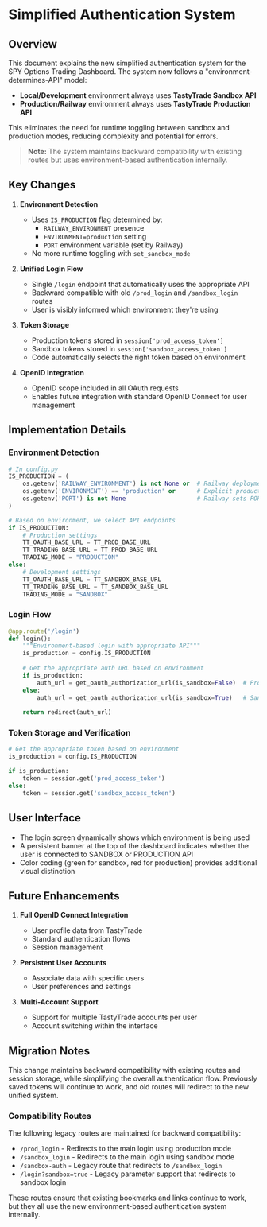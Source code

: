 # Simplified Authentication System

## Overview

This document explains the new simplified authentication system for the SPY Options Trading Dashboard. The system now follows a "environment-determines-API" model:

- **Local/Development** environment always uses **TastyTrade Sandbox API**
- **Production/Railway** environment always uses **TastyTrade Production API**

This eliminates the need for runtime toggling between sandbox and production modes, reducing complexity and potential for errors.

> **Note:** The system maintains backward compatibility with existing routes but uses environment-based authentication internally.

## Key Changes

1. **Environment Detection**
   - Uses `IS_PRODUCTION` flag determined by:
     - `RAILWAY_ENVIRONMENT` presence
     - `ENVIRONMENT=production` setting
     - `PORT` environment variable (set by Railway)
   - No more runtime toggling with `set_sandbox_mode`

2. **Unified Login Flow**
   - Single `/login` endpoint that automatically uses the appropriate API
   - Backward compatible with old `/prod_login` and `/sandbox_login` routes
   - User is visibly informed which environment they're using

3. **Token Storage**
   - Production tokens stored in `session['prod_access_token']`
   - Sandbox tokens stored in `session['sandbox_access_token']`
   - Code automatically selects the right token based on environment

4. **OpenID Integration**
   - OpenID scope included in all OAuth requests
   - Enables future integration with standard OpenID Connect for user management

## Implementation Details

### Environment Detection

```python
# In config.py
IS_PRODUCTION = (
    os.getenv('RAILWAY_ENVIRONMENT') is not None or  # Railway deployment
    os.getenv('ENVIRONMENT') == 'production' or      # Explicit production setting
    os.getenv('PORT') is not None                    # Railway sets PORT
)

# Based on environment, we select API endpoints
if IS_PRODUCTION:
    # Production settings
    TT_OAUTH_BASE_URL = TT_PROD_BASE_URL
    TT_TRADING_BASE_URL = TT_PROD_BASE_URL
    TRADING_MODE = "PRODUCTION"
else:
    # Development settings
    TT_OAUTH_BASE_URL = TT_SANDBOX_BASE_URL
    TT_TRADING_BASE_URL = TT_SANDBOX_BASE_URL
    TRADING_MODE = "SANDBOX"
```

### Login Flow

```python
@app.route('/login')
def login():
    """Environment-based login with appropriate API"""
    is_production = config.IS_PRODUCTION
    
    # Get the appropriate auth URL based on environment
    if is_production:
        auth_url = get_oauth_authorization_url(is_sandbox=False)  # Production
    else:
        auth_url = get_oauth_authorization_url(is_sandbox=True)   # Sandbox
        
    return redirect(auth_url)
```

### Token Storage and Verification

```python
# Get the appropriate token based on environment
is_production = config.IS_PRODUCTION

if is_production:
    token = session.get('prod_access_token')
else:
    token = session.get('sandbox_access_token')
```

## User Interface

- The login screen dynamically shows which environment is being used
- A persistent banner at the top of the dashboard indicates whether the user is connected to SANDBOX or PRODUCTION API
- Color coding (green for sandbox, red for production) provides additional visual distinction

## Future Enhancements

1. **Full OpenID Connect Integration**
   - User profile data from TastyTrade
   - Standard authentication flows
   - Session management

2. **Persistent User Accounts**
   - Associate data with specific users
   - User preferences and settings

3. **Multi-Account Support**
   - Support for multiple TastyTrade accounts per user
   - Account switching within the interface

## Migration Notes

This change maintains backward compatibility with existing routes and session storage, while simplifying the overall authentication flow. Previously saved tokens will continue to work, and old routes will redirect to the new unified system.

### Compatibility Routes

The following legacy routes are maintained for backward compatibility:

- `/prod_login` - Redirects to the main login using production mode
- `/sandbox_login` - Redirects to the main login using sandbox mode
- `/sandbox-auth` - Legacy route that redirects to `/sandbox_login`
- `/login?sandbox=true` - Legacy parameter support that redirects to sandbox login

These routes ensure that existing bookmarks and links continue to work, but they all use the new environment-based authentication system internally.